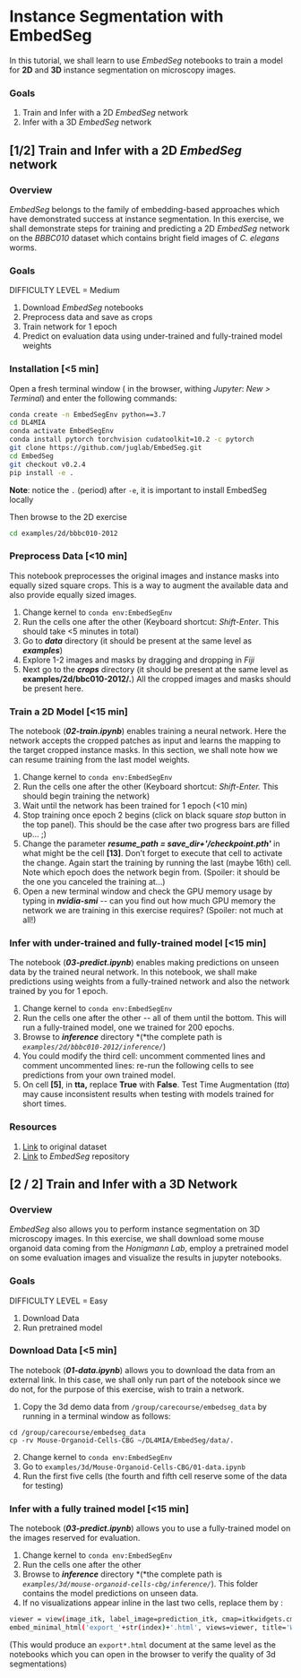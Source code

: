 # Instance Segmentation with EmbedSeg 

In this tutorial, we shall learn to use *EmbedSeg* notebooks to train a model for **2D** and **3D** instance segmentation on microscopy images.

### Goals

1. Train and Infer with a 2D *EmbedSeg* network
2. Infer with a 3D *EmbedSeg* network

## [1/2] **Train and Infer with a 2D *EmbedSeg* network**

### Overview

*EmbedSeg* belongs to the family of embedding-based approaches which have demonstrated success at instance segmentation. In this exercise, we shall demonstrate steps for training and predicting a 2D *EmbedSeg* network on the *BBBC010* dataset which contains bright field images of *C. elegans* worms.

### Goals

DIFFICULTY LEVEL = Medium

1. Download *EmbedSeg* notebooks
2. Preprocess data and save as crops
3. Train network for 1 epoch
4. Predict on evaluation data using under-trained and fully-trained model weights

### Installation [<5 min]

Open a fresh terminal window ( in the browser, withing *Jupyter*: *New > Terminal*) and enter the following commands:

```bash
conda create -n EmbedSegEnv python==3.7
cd DL4MIA
conda activate EmbedSegEnv
conda install pytorch torchvision cudatoolkit=10.2 -c pytorch
git clone https://github.com/juglab/EmbedSeg.git
cd EmbedSeg
git checkout v0.2.4
pip install -e . 
```
__Note__: notice the `.` (period) after `-e`, it is important to install EmbedSeg locally

Then browse to the 2D exercise 

```bash
cd examples/2d/bbbc010-2012
```

### Preprocess Data [<10 min]

 This notebook preprocesses the original images and instance masks into equally sized square crops. This is a way to augment the available data and also provide equally sized images.

1. Change kernel to `conda env:EmbedSegEnv`
2. Run the cells one after the other (Keyboard shortcut: *Shift-Enter*. This should take <5 minutes in total)
3. Go to ***data*** directory (it should be present at the same level as ***examples***)
4. Explore 1-2 images and masks by dragging and dropping in *Fiji*
5. Next go to the ***crops*** directory (it should be present at the same level as **examples/2d/bbc010-2012/.**) All the cropped images and masks should be present here.

### Train a 2D Model [<15 min]

The notebook (***02-train.ipynb***) enables training a neural network. Here the network accepts the cropped patches as input and learns the mapping to the target cropped instance masks. In this section, we shall note how we can resume training from the last model weights. 

1. Change kernel to `conda env:EmbedSegEnv`
2. Run the cells one after the other (Keyboard shortcut: *Shift-Enter.* This should begin training the network) 
3. Wait until the network has been trained for 1 epoch (<10 min)
4. Stop training once epoch 2 begins (click on black square *stop* button in the top panel). This should be the case after two progress bars are filled up… ;)
5. Change the parameter ***resume_path = save_dir+'/checkpoint.pth'*** in what might be the cell **[13]**. Don’t forget to execute that cell to activate the change. Again start the training by running the last (maybe 16th) cell. Note which epoch does the network begin from. (Spoiler: it should be the one you canceled the training at…)
6. Open a new terminal window and check the GPU memory usage by typing in ***nvidia-smi*** -- can you find out how much GPU memory the network we are training in this exercise requires? (Spoiler: not much at all!)

### Infer with under-trained and fully-trained model [<15 min]

The notebook (***03-predict.ipynb***) enables making predictions on unseen data by the trained neural network. In this notebook, we shall make predictions using weights from a fully-trained network and also the network trained by you for 1 epoch.

1. Change kernel to `conda env:EmbedSegEnv`
2. Run the cells one after the other -- all of them until the bottom. This will run a fully-trained model, one we trained for 200 epochs.
3. Browse to ***inference*** directory *(*the complete path is *`examples/2d/bbbc010-2012/inference/`*)
4. You could modify the third cell: uncomment commented lines and comment uncommented lines: re-run the following cells to see predictions from your own trained model.
5. On cell **[5]**, in **tta,** replace **True** with **False**. Test Time Augmentation (*tta*) may cause inconsistent results when testing with models trained for short times.

### Resources

1. [Link](https://bbbc.broadinstitute.org/BBBC010) to original dataset
2. [Link](https://github.com/juglab/EmbedSeg.git) to *EmbedSeg* repository 

## [2 / 2] Train and Infer with a 3D Network

### Overview

*EmbedSeg* also allows you to perform instance segmentation on 3D microscopy images. In this exercise, we shall download some mouse organoid data coming from the *Honigmann Lab*, employ a pretrained model on some evaluation images and visualize the results in jupyter notebooks.

### Goals

DIFFICULTY LEVEL = Easy

1. Download Data
2. Run pretrained model

### Download Data [<5 min]

The notebook (***01-data.ipynb***) allows you to download the data from an external link. In this case, we shall only run part of the notebook since we do not, for the purpose of this exercise, wish to train a network.

1. Copy the 3d demo data from `/group/carecourse/embedseg_data` by running in a terminal window as follows:
```
cd /group/carecourse/embedseg_data
cp -rv Mouse-Organoid-Cells-CBG ~/DL4MIA/EmbedSeg/data/. 
```
2. Change kernel to `conda env:EmbedSegEnv`
3. Go to `examples/3d/Mouse-Organoid-Cells-CBG/01-data.ipynb`
4. Run the first five cells (the fourth and fifth cell reserve some of the data for testing) 

### Infer with a fully trained model [<15 min]

The notebook (***03-predict.ipynb***) allows you to use a fully-trained model on the images reserved for evaluation. 

1. Change kernel to `conda env:EmbedSegEnv`
2. Run the cells one after the other
3. Browse to ***inference*** directory *(*the complete path is *`examples/3d/mouse-organoid-cells-cbg/inference/`*). This folder contains  the model predictions on unseen data. 
4. If no visualizations appear inline in the last two cells, replace them by :

```bash
viewer = view(image_itk, label_image=prediction_itk, cmap=itkwidgets.cm.BrBG, annotations=False, vmax=800, ui_collapsed=True, background=(192, 192, 192))
embed_minimal_html('export_'+str(index)+'.html', views=viewer, title='Widgets export')
```

(This would produce an `export*.html` document at the same level as the notebooks which you can open in the browser to verify the quality of 3d segmentations)
